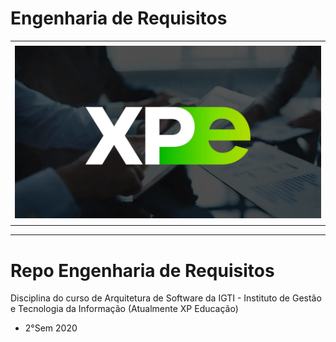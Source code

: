 # Engenharia de Requisitos

<div align="center">
    <table>
        <tr>
         <td align="center"></td>
        </tr> 
        <tr>
            <td>
                <img alt="xpe" src="https://github.com/joaopauloaramuni/joaopauloaramuni/blob/main/img/xpe-logo-2.png?raw=true"/>
            </td>
        </tr>
        <tr>
            <td align="center"></td>
        </tr> 
    </table>
</div>

-----

# Repo Engenharia de Requisitos

Disciplina do curso de Arquitetura de Software da IGTI - Instituto de Gestão e Tecnologia da Informação (Atualmente XP Educação)

- 2°Sem 2020
